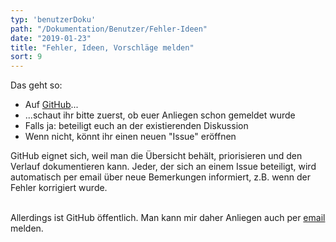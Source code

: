 ```yaml
---
typ: 'benutzerDoku'
path: "/Dokumentation/Benutzer/Fehler-Ideen"
date: "2019-01-23"
title: "Fehler, Ideen, Vorschläge melden"
sort: 9
---
```


Das geht so:

- Auf [GitHub](//github.com/barbalex/vermehrung/issues)...
- ...schaut ihr bitte zuerst, ob euer Anliegen schon gemeldet wurde
- Falls ja: beteiligt euch an der existierenden Diskussion
- Wenn nicht, könnt ihr einen neuen "Issue" eröffnen

GitHub eignet sich, weil man die Übersicht behält, priorisieren und den Verlauf dokumentieren kann. Jeder, der sich an einem Issue beteiligt, wird automatisch per email über neue Bemerkungen informiert, z.B. wenn der Fehler korrigiert wurde.<br/><br/>

Allerdings ist GitHub öffentlich. Man kann mir daher Anliegen auch per [email](mailto:alex@gabriel-software.ch) melden.
